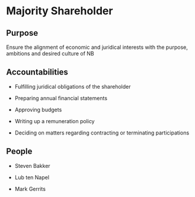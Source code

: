 # Majority Shareholder 

## Purpose 

Ensure the alignment of economic and juridical interests with the purpose, ambitions and desired culture of NB 



## Accountabilities 

* Fulfilling juridical obligations of the shareholder

* Preparing annual financial statements

* Approving budgets

* Writing up a remuneration policy

* Deciding on matters regarding contracting or terminating participations

 

## People 

* Steven Bakker

* Lub ten Napel

* Mark Gerrits


